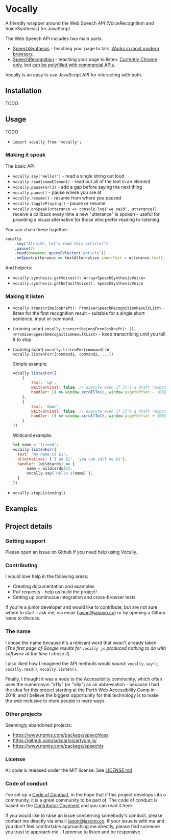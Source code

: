 # Vocally

 A friendly wrapper around the Web Speech API (VoiceRecognition and VoiceSynthesis) for JavaScript.

 The Web Speech API includes two main parts:

 - [SpeechSynthesis][] - teaching your page to talk. [Works in most modern browsers][can-i-use-synthesis].
 - [SpeechRecognition][] - teaching your page to listen. [Currently Chrome only][can-i-use-recognition], but [can be polyfilled with commercial APIs][bing-polyfill].

 Vocally is an easy to use JavaScript API for interacting with both.

[SpeechSynthesis]: https://developer.mozilla.org/en-US/docs/Web/API/SpeechSynthesis
[can-i-use-synthesis]: https://caniuse.com/#search=speechsynthesis
[SpeechRecognition]: https://developer.mozilla.org/en-US/docs/Web/API/SpeechRecognition
[can-i-use-recognition]: https://caniuse.com/#search=speechrecognition
[bing-polyfill]: https://github.com/compulim/web-speech-cognitive-services

## Installation

TODO

## Usage

TODO

- `import vocally from 'vocally';`

### Making it speak

The basic API:

- `vocally.say('Hello!')` - read a single string out loud
- `vocally.read(someElement)` - read out all of the text in an element
- `vocally.pauseFor(3)` - add a gap before saying the next thing
- `vocally.pause()` - pause where you are at
- `vocally.resume()` - resume from where you paused
- `vocally.togglePlaying()` - pause or resume
- `vocally.onSpeak(utterance => console.log('we said', utterance))` - receive a callback every time a new "utterance" is spoken - useful for providing a visual alternative for those who prefer reading to listening.

You can chain these together:

```js
vocally
	.say("Alright, let's read this article!")
	.pause(2)
	.read(document.querySelector('article'))
	.onSpeak(utterance => textAlternative.innerText = utterance.text);
```

And helpers:

- `vocally.synthesis.getVoices(): Array<SpeechSynthesisVoice>`
- `vocally.synthesis.getDefaultVoice(): SpeechSynthesisVoice`

### Making it listen

- `vocally.transcribe(onDraft): Promise<SpeechRecognitionResultList>` - listen for the first recognition result - suitable for a single short sentence, input or command.
- (coming soon) `vocally.transcribeLongForm(onDraft): ()->Promise<SpeechRecognitionResultList>` - keep transcribing until you tell it to stop.
- (coming soon) `vocally.listenFor(command)` or `vocally.listenFor([command1, command2, ...])`

  Simple example:

  ```js
  vocally.listenFor([
	  {
		  text: 'up',
		  waitForFinal: false, // execute even if it's a draft response
		  handler: () => window.scrollTo(0, window.pageYOffset - 100)
	  },
	  {
		  text: 'down',
		  waitForFinal: false, // execute even if it's a draft response
		  handler: () => window.scrollTo(0, window.pageYOffset + 100)
	  }
  ])
  ```

  Wildcard example:

  ```js
  let name = 'friend';
  vocally.listenFor({
	text: 'my name is $1',
	alternatives: ['I am $1', 'you can call me $1'],
	handler: (wildcards) => {
		name = wildcards[0];
		vocally.say(`Hello ${name}`);
	}
  })
  ```

- `vocally.stopListening()`

## Examples

## Project details

### Getting support

Please open an issue on Github if you need help using Vocally.

### Contributing

I would love help in the following areas:

- Creating documentation and examples
- Pull requests - help us build the project!
- Setting up continuous integration and cross-browser tests

If you're a junior developer and would like to contribute, but are not sure where to start - ask me, via email (jason@jasono.co) or by opening a Github issue to discuss.

### The name

I chose the name because it's a relevant word that wasn't already taken (*The first page of Google results for `vocally js` produced nothing to do with software at the time I chose it*).

I also liked how I imagined the API methods would sound: `vocally.say()`, `vocally.read()`, `vocally.listen()`.

Finally, I thought it was a node to the Accessibility community, which often uses the numeronym "a11y" (or "ally") as an abbreviation - because I had the idea for this project starting at the Perth Web Accessibility Camp in 2018, and I believe the biggest opportunity for this technology is to make the web inclusive to more people in more ways.

### Other projects

Seemingly abandoned projects:

- https://www.npmjs.com/package/speechless
- https://github.com/sdkcarlos/artyom.js/
- https://www.npmjs.com/package/speechjs

### License

All code is released under the MIT license. See [LICENSE.md][]

[LICENSE.md]: ./LICENSE.md

### Code of conduct

I've set up a [Code of Conduct][], in the hope that if this project develops into a community, it is a great community to be part of. The code of conduct is based on the [Contributor Covenent][] and you can read it here.

If you would like to raise an issue concerning somebody's conduct, please contact me directly via email: jason@jasono.co. If your issue is with me and you don't feel comfortable approaching me directly, please find someone you trust to approach me - I promise to listen and be responsive.

[Code of Conduct]: ./code-of-conduct.md
[Contributor Covenent]: https://www.contributor-covenant.org/